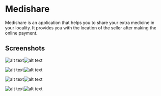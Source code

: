 # Medishare

Medishare is an application that helps you to share your extra medicine in your locality. It provides you with the location of the seller after making the online payment.

## Screenshots

![alt text](https://github.com/sarthak-2001/medishare/blob/master/screenshots/WhatsApp%20Image%202020-04-13%20at%207.32.51%20PM%20(1).jpeg)![alt text](https://github.com/sarthak-2001/medishare/blob/master/screenshots/WhatsApp%20Image%202020-04-13%20at%207.32.51%20PM%20(2).jpeg)

![alt text](https://github.com/sarthak-2001/medishare/blob/master/screenshots/WhatsApp%20Image%202020-04-13%20at%207.32.51%20PM%20(3).jpeg)![alt text](https://github.com/sarthak-2001/medishare/blob/master/screenshots/WhatsApp%20Image%202020-04-13%20at%207.32.51%20PM.jpeg)

![alt text](https://github.com/sarthak-2001/medishare/blob/master/screenshots/WhatsApp%20Image%202020-04-13%20at%207.32.52%20PM%20(1).jpeg)![alt text](https://github.com/sarthak-2001/medishare/blob/master/screenshots/WhatsApp%20Image%202020-04-13%20at%207.32.52%20PM.jpeg)

![alt text](https://github.com/sarthak-2001/medishare/blob/master/screenshots/WhatsApp%20Image%202020-04-13%20at%207.55.16%20PM%20(1).jpeg)![alt text](https://github.com/sarthak-2001/medishare/blob/master/screenshots/WhatsApp%20Image%202020-04-13%20at%207.55.16%20PM.jpeg)
